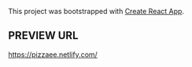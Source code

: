 This project was bootstrapped with [Create React App](https://github.com/facebook/create-react-app).

## PREVIEW URL

https://pizzaee.netlify.com/
